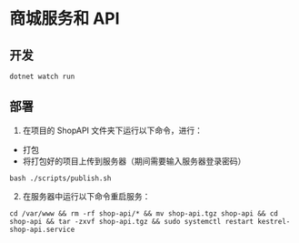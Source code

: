 # 商城服务和 API

## 开发

```
dotnet watch run
```

## 部署

1. 在项目的 ShopAPI 文件夹下运行以下命令，进行：

- 打包
- 将打包好的项目上传到服务器（期间需要输入服务器登录密码）

```shell
bash ./scripts/publish.sh
```

2. 在服务器中运行以下命令重启服务：

```shell
cd /var/www && rm -rf shop-api/* && mv shop-api.tgz shop-api && cd shop-api && tar -zxvf shop-api.tgz && sudo systemctl restart kestrel-shop-api.service
```

